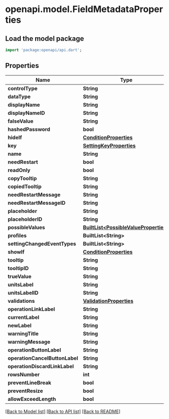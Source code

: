 # openapi.model.FieldMetadataProperties

## Load the model package
```dart
import 'package:openapi/api.dart';
```

## Properties
Name | Type | Description | Notes
------------ | ------------- | ------------- | -------------
**controlType** | **String** |  | [optional] 
**dataType** | **String** |  | [optional] 
**displayName** | **String** |  | [optional] 
**displayNameID** | **String** |  | [optional] 
**falseValue** | **String** |  | [optional] 
**hashedPassword** | **bool** |  | [optional] 
**hideIf** | [**ConditionProperties**](ConditionProperties.md) |  | [optional] 
**key** | [**SettingKeyProperties**](SettingKeyProperties.md) |  | [optional] 
**name** | **String** |  | [optional] 
**needRestart** | **bool** |  | [optional] 
**readOnly** | **bool** |  | [optional] 
**copyTooltip** | **String** |  | [optional] 
**copiedTooltip** | **String** |  | [optional] 
**needRestartMessage** | **String** |  | [optional] 
**needRestartMessageID** | **String** |  | [optional] 
**placeholder** | **String** |  | [optional] 
**placeholderID** | **String** |  | [optional] 
**possibleValues** | [**BuiltList&lt;PossibleValueProperties&gt;**](PossibleValueProperties.md) |  | [optional] 
**profiles** | **BuiltList&lt;String&gt;** |  | [optional] 
**settingChangedEventTypes** | **BuiltList&lt;String&gt;** |  | [optional] 
**showIf** | [**ConditionProperties**](ConditionProperties.md) |  | [optional] 
**tooltip** | **String** |  | [optional] 
**tooltipID** | **String** |  | [optional] 
**trueValue** | **String** |  | [optional] 
**unitsLabel** | **String** |  | [optional] 
**unitsLabelID** | **String** |  | [optional] 
**validations** | [**ValidationProperties**](ValidationProperties.md) |  | [optional] 
**operationLinkLabel** | **String** |  | [optional] 
**currentLabel** | **String** |  | [optional] 
**newLabel** | **String** |  | [optional] 
**warningTitle** | **String** |  | [optional] 
**warningMessage** | **String** |  | [optional] 
**operationButtonLabel** | **String** |  | [optional] 
**operationCancelButtonLabel** | **String** |  | [optional] 
**operationDiscardLinkLabel** | **String** |  | [optional] 
**rowsNumber** | **int** |  | [optional] 
**preventLineBreak** | **bool** |  | [optional] 
**preventResize** | **bool** |  | [optional] 
**allowExceedLength** | **bool** |  | [optional] 

[[Back to Model list]](../README.md#documentation-for-models) [[Back to API list]](../README.md#documentation-for-api-endpoints) [[Back to README]](../README.md)


